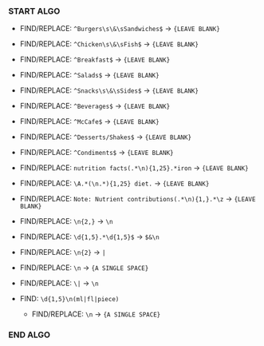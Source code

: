 ### START ALGO

+ FIND/REPLACE: `^Burgers\s\&\sSandwiches$` -> `{LEAVE BLANK}`
+ FIND/REPLACE: `^Chicken\s\&\sFish$` -> `{LEAVE BLANK}`
+ FIND/REPLACE: `^Breakfast$` -> `{LEAVE BLANK}`
+ FIND/REPLACE: `^Salads$` -> `{LEAVE BLANK}`
+ FIND/REPLACE: `^Snacks\s\&\sSides$` -> `{LEAVE BLANK}`
+ FIND/REPLACE: `^Beverages$` -> `{LEAVE BLANK}`
+ FIND/REPLACE: `^McCafe$` -> `{LEAVE BLANK}`
+ FIND/REPLACE: `^Desserts/Shakes$` -> `{LEAVE BLANK}`
+ FIND/REPLACE: `^Condiments$` -> `{LEAVE BLANK}`
+ FIND/REPLACE: `nutrition facts(.*\n){1,25}.*iron` -> `{LEAVE BLANK}`
+ FIND/REPLACE: `\A.*(\n.*){1,25} diet.` -> `{LEAVE BLANK}`
+ FIND/REPLACE: `Note: Nutrient contributions(.*\n){1,}.*\z` -> `{LEAVE BLANK}`

+ FIND/REPLACE: `\n{2,}` -> `\n`
+ FIND/REPLACE: `\d{1,5}.*\d{1,5}$` -> `$&\n`
+ FIND/REPLACE: `\n{2}` -> `|`
+ FIND/REPLACE: `\n` -> `{A SINGLE SPACE}`
+ FIND/REPLACE: `\|` -> `\n`

+ FIND: `\d{1,5}\n(ml|fl|piece)`
  + FIND/REPLACE: `\n` -> `{A SINGLE SPACE}`

### END ALGO